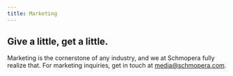 ```yaml
---
title: Marketing
---
```


## Give a little, get a little.

Marketing is the cornerstone of any industry, and we at Schmopera fully realize that. For marketing inquiries, get in touch at [media@schmopera.com](mailto:media@schmopera.com).